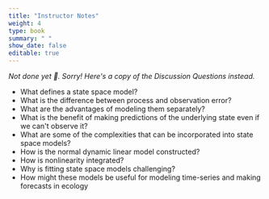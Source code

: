 ```yaml
---
title: "Instructor Notes"
weight: 4
type: book
summary: " "
show_date: false
editable: true
---
```


*Not done yet 😬️. Sorry! Here's a copy of the Discussion Questions instead.*

* What defines a state space model?
* What is the difference between process and observation error?
* What are the advantages of modeling them separately?
* What is the benefit of making predictions of the underlying state even if we can't observe it?
* What are some of the complexities that can be incorporated into state space models?
* How is the normal dynamic linear model constructed?
* How is nonlinearity integrated?
* Why is fitting state space models challenging?
* How might these models be useful for modeling time-series and making forecasts in ecology